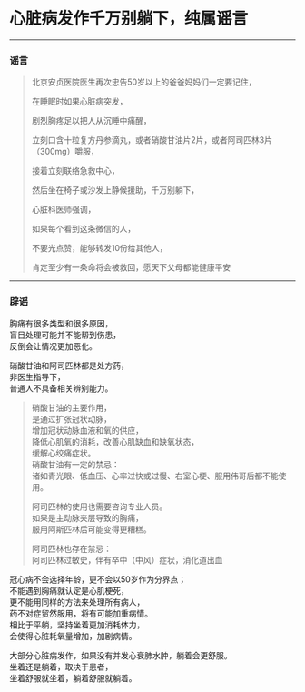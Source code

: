 # 心脏病发作千万别躺下，纯属谣言

---

### 谣言

> 北京安贞医院医生再次忠告50岁以上的爸爸妈妈们一定要记住，
>
> 在睡眠时如果心脏病突发，
>
> 剧烈胸疼足以把人从沉睡中痛醒，
>
> 立刻口含十粒复方丹参滴丸，或者硝酸甘油片2片，或者阿司匹林3片（300mg）嚼服，
>
> 接着立刻联络急救中心，
>
> 然后坐在椅子或沙发上静候援助，千万别躺下，
>
> 心脏科医师强调，
>
> 如果每个看到这条微信的人，
>
> 不要光点赞，能够转发10份给其他人，
>
> 肯定至少有一条命将会被救回，愿天下父母都能健康平安

---

### 辟谣

胸痛有很多类型和很多原因，  
盲目处理可能并不能帮到伤患，  
反倒会让情况更加恶化。

硝酸甘油和阿司匹林都是处方药，  
非医生指导下，  
普通人不具备相关辨别能力。

> 硝酸甘油的主要作用，  
> 是通过扩张冠状动脉，  
> 增加冠状动脉血液和氧的供应，  
> 降低心肌氧的消耗，改善心肌缺血和缺氧状态，  
> 缓解心绞痛症状。  
> 硝酸甘油有一定的禁忌：  
> 诸如青光眼、低血压、心率过快或过慢、右室心梗、服用伟哥后都不能使用。
>
> 阿司匹林的使用也需要咨询专业人员。  
> 如果是主动脉夹层导致的胸痛，  
> 服用阿斯匹林后可能变得更糟糕。
>
> 阿司匹林也存在禁忌：  
> 阿司匹林过敏史，伴有卒中（中风）症状，消化道出血



冠心病不会选择年龄，更不会以50岁作为分界点；  
不能遇到胸痛就认定是心肌梗死，  
更不能用同样的方法来处理所有病人，  
药不对症贸然服用，将有可能加重病情。  
相比于平躺，坚持坐着更加消耗体力，  
会使得心脏耗氧量增加，加剧病情。

大部分心脏病发作，如果没有并发心衰肺水肿，躺着会更舒服。  
坐着还是躺着，取决于患者，  
坐着舒服就坐着，躺着舒服就躺着。

